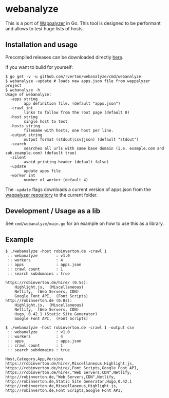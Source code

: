 # webanalyze

This is a port of [Wappalyzer](https://github.com/AliasIO/Wappalyzer) in Go. This tool is designed to be performant and allows to test huge lists of hosts.

## Installation and usage

Precompiled releases can be downloaded directly [here](https://github.com/rverton/webanalyze/releases).

If you want to build for yourself:

    $ go get -v -u github.com/rverton/webanalyze/cmd/webanalyze
    $ webanalyze -update # loads new apps.json file from wappalyzer project
    $ webanalyze -h
    Usage of webanalyze:
      -apps string
            app definition file. (default "apps.json")
      -crawl int
            links to follow from the root page (default 0)
      -host string
            single host to test
      -hosts string
            filename with hosts, one host per line.
      -output string
            output format (stdout|csv|json) (default "stdout")
      -search
            searches all urls with same base domain (i.e. example.com and sub.example.com) (default true)
      -silent
    	    avoid printing header (default false)
      -update
            update apps file
      -worker int
            number of worker (default 4)


The `-update` flags downloads a current version of apps.json from the [wappalyzer repository](https://github.com/AliasIO/Wappalyzer) to the current folder.

## Development / Usage as a lib

See `cmd/webanalyze/main.go` for an example on how to use this as a library.

## Example

    $ ./webanalyze -host robinverton.de -crawl 1
     :: webanalyze        : v1.0
     :: workers           : 4
     :: apps              : apps.json
     :: crawl count       : 1
     :: search subdomains : true

    https://robinverton.de/hire/ (0.5s):
        Highlight.js,  (Miscellaneous)
        Netlify,  (Web Servers, CDN)
        Google Font API,  (Font Scripts)
    http://robinverton.de (0.8s):
        Highlight.js,  (Miscellaneous)
        Netlify,  (Web Servers, CDN)
        Hugo, 0.42.1 (Static Site Generator)
        Google Font API,  (Font Scripts)

    $ ./webanalyze -host robinverton.de -crawl 1 -output csv
     :: webanalyze        : v1.0
     :: workers           : 4
     :: apps              : apps.json
     :: crawl count       : 1
     :: search subdomains : true

    Host,Category,App,Version
    https://robinverton.de/hire/,Miscellaneous,Highlight.js,
    https://robinverton.de/hire/,Font Scripts,Google Font API,
    https://robinverton.de/hire/,"Web Servers,CDN",Netlify,
    http://robinverton.de,"Web Servers,CDN",Netlify,
    http://robinverton.de,Static Site Generator,Hugo,0.42.1
    http://robinverton.de,Miscellaneous,Highlight.js,
    http://robinverton.de,Font Scripts,Google Font API,
